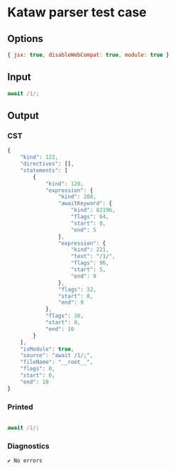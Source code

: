 # Kataw parser test case

## Options

`````js
{ jsx: true, disableWebCompat: true, module: true }
`````

## Input

`````js
await /1/;
`````

## Output

### CST

```javascript
{
    "kind": 122,
    "directives": [],
    "statements": [
        {
            "kind": 120,
            "expression": {
                "kind": 208,
                "awaitKeyword": {
                    "kind": 82196,
                    "flags": 64,
                    "start": 0,
                    "end": 5
                },
                "expression": {
                    "kind": 221,
                    "text": "/1/",
                    "flags": 96,
                    "start": 5,
                    "end": 9
                },
                "flags": 32,
                "start": 0,
                "end": 9
            },
            "flags": 16,
            "start": 0,
            "end": 10
        }
    ],
    "isModule": true,
    "source": "await /1/;",
    "fileName": "__root__",
    "flags": 0,
    "start": 0,
    "end": 10
}
```

### Printed

```javascript

await /1/;
```

### Diagnostics

```javascript
✔ No errors
```

